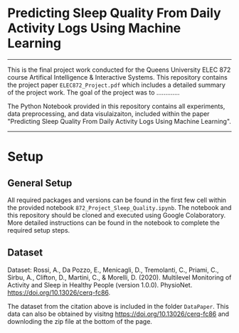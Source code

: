 # Predicting Sleep Quality From Daily Activity Logs Using Machine Learning

---

This is the final project work conducted for the Queens University ELEC 872 course Artifical Intelligence & Interactive Systems. This repository contains the project paper `ELEC872_Project.pdf` which includes a detailed summary of the project work. The goal of the project was to .............


The Python Notebook provided in this repository contains all experiments, data preprocessing, and data visulaizaiton, included within the paper "Predicting Sleep Quality From Daily Activity Logs Using Machine Learning".

---

# Setup 

## General Setup

All required packages and versions can be found in the first few cell within the provided notebook `872_Project_Sleep_Quality.ipynb`. The notebook and this repository should be cloned and executed using Google Colaboratory. More detailed instructions can be found in the notebook to complete the required setup steps.

## Dataset

Dataset: Rossi, A., Da Pozzo, E., Menicagli, D., Tremolanti, C., Priami, C., Sirbu, A., Clifton, D., Martini, C., & Morelli, D. (2020). Multilevel Monitoring of Activity and Sleep in Healthy People (version 1.0.0). PhysioNet. https://doi.org/10.13026/cerq-fc86.

The dataset from the citation above is included in the folder `DataPaper`. This data can also be obtained by visitng https://doi.org/10.13026/cerq-fc86 and downloding the zip file at the bottom of the page. 
